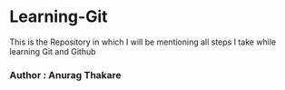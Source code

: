 # Learning-Git
This is the Repository in which I will be mentioning all steps I take while learning Git and Github
<br>
<h3> Author : Anurag Thakare </h3>
